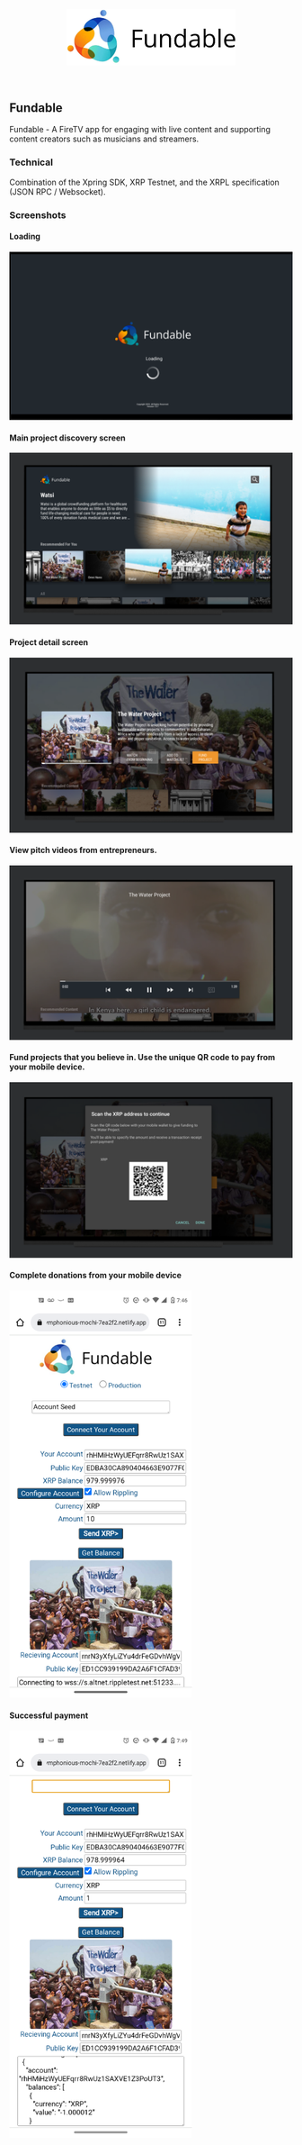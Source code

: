 <p align='center'>
<img src="./img/logo.png" width=300/>
</p>
<br/>

Fundable
---

Fundable  - A FireTV app for engaging with live content and supporting content creators such as musicians and streamers.

### Technical
Combination of the Xpring SDK, XRP Testnet, and the XRPL specification (JSON RPC / Websocket). 

### Screenshots

#### Loading
<img src="./img/load.png"/>

#### Main project discovery screen
<img src="./img/home.png"/>

#### Project detail screen
<img src="./img/detail.png"/>

#### View pitch videos from entrepreneurs.
<img src="./img/video.png"/>

#### Fund projects that you believe in. Use the unique QR code to pay from your mobile device.
<img src="./img/qrcode.png"/>

#### Complete donations from your mobile device
<img src="./img/pay.png" width=325 />

#### Successful payment
<img src="./img/done.png" width=325/>
<!--

### Dev Notes
* https://xrpl.org/get-started-using-java.html

### Useful links
* https://xrpl.org/xrp-testnet-faucet.html

-->


